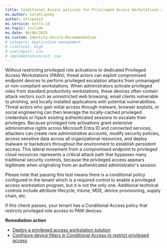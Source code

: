 ```yaml
---
title: Conditional Access policies for Privileged Access Workstations are configured  
ms.author: sarahlipsey
author: shlipsey3
ms.service: entra-id
ms.topic: include
ms.date: 06/06/2025
ms.custom: Identity-Secure-Recommendation
# category: Application management
# risklevel: High
# userimpact: Low
# implementationcost: Low
---
```

Without restricting privileged role activations to dedicated Privileged Access Workstations (PAWs), threat actors can exploit compromised endpoint devices to perform privileged escalation attacks from unmanaged or non-compliant workstations. When administrators activate privileged roles from standard productivity workstations, these devices often contain attack vectors such as unrestricted web browsing, email clients vulnerable to phishing, and locally installed applications with potential vulnerabilities. Threat actors who gain initial access through malware, browser exploits, or social engineering can then leverage the locally-cached privileged credentials or hijack existing authenticated sessions to escalate their privileges. Because privileged role activations grant extensive administrative rights across Microsoft Entra ID and connected services, attackers can create new administrative accounts, modify security policies, access sensitive data across all organizational resources, and deploy malware or backdoors throughout the environment to establish persistent access. This lateral movement from a compromised endpoint to privileged cloud resources represents a critical attack path that bypasses many traditional security controls, because the privileged access appears legitimate when originating from an authenticated administrator's session.

Please note that passing this test means there is a conditional policy configured in the tenant which is a required control to enable a privileged access workstation program, but it is not the only one. Additional technical controls include attribute lifecycle, Intune, MDE, device provisioning, supply chain, etc.   

If this check passes, your tenant has a Conditional Access policy that restricts privileged role access to PAW devices.


**Remediation action**

- [Deploy a privileged access workstation solution](/security/privileged-access-workstations/privileged-access-deployment)
- [Configure device filters in Conditional Access to restrict privileged access](../../identity/conditional-access/concept-condition-filters-for-devices.md)